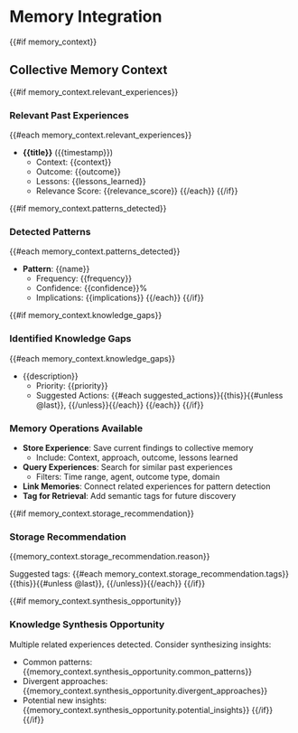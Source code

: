 # Memory Integration

{{#if memory_context}}
## Collective Memory Context

{{#if memory_context.relevant_experiences}}
### Relevant Past Experiences
{{#each memory_context.relevant_experiences}}
- **{{title}}** ({{timestamp}})
  - Context: {{context}}
  - Outcome: {{outcome}}
  - Lessons: {{lessons_learned}}
  - Relevance Score: {{relevance_score}}
{{/each}}
{{/if}}

{{#if memory_context.patterns_detected}}
### Detected Patterns
{{#each memory_context.patterns_detected}}
- **Pattern**: {{name}}
  - Frequency: {{frequency}}
  - Confidence: {{confidence}}%
  - Implications: {{implications}}
{{/each}}
{{/if}}

{{#if memory_context.knowledge_gaps}}
### Identified Knowledge Gaps
{{#each memory_context.knowledge_gaps}}
- {{description}}
  - Priority: {{priority}}
  - Suggested Actions: {{#each suggested_actions}}{{this}}{{#unless @last}}, {{/unless}}{{/each}}
{{/each}}
{{/if}}

### Memory Operations Available
- **Store Experience**: Save current findings to collective memory
  - Include: Context, approach, outcome, lessons learned
- **Query Experiences**: Search for similar past experiences
  - Filters: Time range, agent, outcome type, domain
- **Link Memories**: Connect related experiences for pattern detection
- **Tag for Retrieval**: Add semantic tags for future discovery

{{#if memory_context.storage_recommendation}}
### Storage Recommendation
{{memory_context.storage_recommendation.reason}}

Suggested tags: {{#each memory_context.storage_recommendation.tags}}{{this}}{{#unless @last}}, {{/unless}}{{/each}}
{{/if}}

{{#if memory_context.synthesis_opportunity}}
### Knowledge Synthesis Opportunity
Multiple related experiences detected. Consider synthesizing insights:
- Common patterns: {{memory_context.synthesis_opportunity.common_patterns}}
- Divergent approaches: {{memory_context.synthesis_opportunity.divergent_approaches}}
- Potential new insights: {{memory_context.synthesis_opportunity.potential_insights}}
{{/if}}
{{/if}}